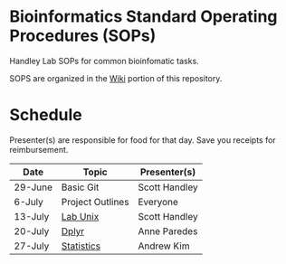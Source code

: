 # Bioinformatics Standard Operating Procedures (SOPs)
Handley Lab SOPs for common bioinfomatic tasks.

SOPS are organized in the [Wiki](https://github.com/HandleyLab/Bioinformatics-SOPs/wiki) portion of this repository.

# Schedule
Presenter(s) are responsible for food for that day. Save you receipts for reimbursement.

| Date      | Topic | Presenter(s) |
| ----------- | ----------- | ----------- |
| 29-June | Basic Git | Scott Handley |
| 6-July | Project Outlines | Everyone |
| 13-July | [Lab Unix](https://github.com/HandleyLab/Bioinformatics-SOPs/wiki/1.-Unix-Stuff) | Scott Handley |
| 20-July | [Dplyr](https://dplyr.tidyverse.org) | Anne Paredes |
| 27-July | [Statistics](https://github.com/HandleyLab/Bioinformatics-SOPs/wiki/2.-Statistical-analyses-in-R) | Andrew Kim |

